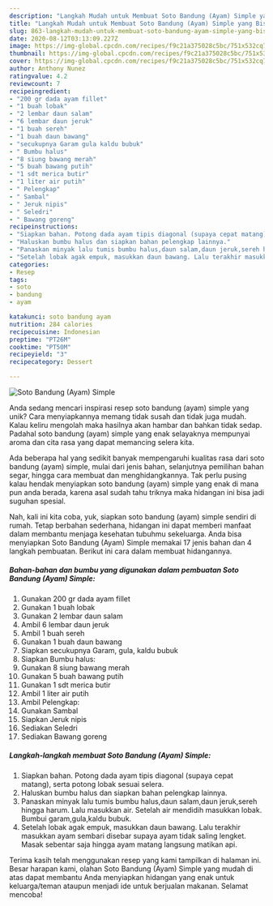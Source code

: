 ```yaml
---
description: "Langkah Mudah untuk Membuat Soto Bandung (Ayam) Simple yang Bisa Manjain Lidah"
title: "Langkah Mudah untuk Membuat Soto Bandung (Ayam) Simple yang Bisa Manjain Lidah"
slug: 863-langkah-mudah-untuk-membuat-soto-bandung-ayam-simple-yang-bisa-manjain-lidah
date: 2020-08-12T03:13:09.227Z
image: https://img-global.cpcdn.com/recipes/f9c21a375028c5bc/751x532cq70/soto-bandung-ayam-simple-foto-resep-utama.jpg
thumbnail: https://img-global.cpcdn.com/recipes/f9c21a375028c5bc/751x532cq70/soto-bandung-ayam-simple-foto-resep-utama.jpg
cover: https://img-global.cpcdn.com/recipes/f9c21a375028c5bc/751x532cq70/soto-bandung-ayam-simple-foto-resep-utama.jpg
author: Anthony Nunez
ratingvalue: 4.2
reviewcount: 7
recipeingredient:
- "200 gr dada ayam fillet"
- "1 buah lobak"
- "2 lembar daun salam"
- "6 lembar daun jeruk"
- "1 buah sereh"
- "1 buah daun bawang"
- "secukupnya Garam gula kaldu bubuk"
- " Bumbu halus"
- "8 siung bawang merah"
- "5 buah bawang putih"
- "1 sdt merica butir"
- "1 liter air putih"
- " Pelengkap"
- " Sambal"
- " Jeruk nipis"
- " Seledri"
- " Bawang goreng"
recipeinstructions:
- "Siapkan bahan. Potong dada ayam tipis diagonal (supaya cepat matang), serta potong lobak sesuai selera."
- "Haluskan bumbu halus dan siapkan bahan pelengkap lainnya."
- "Panaskan minyak lalu tumis bumbu halus,daun salam,daun jeruk,sereh hingga harum. Lalu masukkan air. Setelah air mendidih masukkan lobak. Bumbui garam,gula,kaldu bubuk."
- "Setelah lobak agak empuk, masukkan daun bawang. Lalu terakhir masukkan ayam sembari disebar supaya ayam tidak saling lengket. Masak sebentar saja hingga ayam matang langsung matikan api."
categories:
- Resep
tags:
- soto
- bandung
- ayam

katakunci: soto bandung ayam 
nutrition: 284 calories
recipecuisine: Indonesian
preptime: "PT26M"
cooktime: "PT50M"
recipeyield: "3"
recipecategory: Dessert

---
```



![Soto Bandung (Ayam) Simple](https://img-global.cpcdn.com/recipes/f9c21a375028c5bc/751x532cq70/soto-bandung-ayam-simple-foto-resep-utama.jpg)

Anda sedang mencari inspirasi resep soto bandung (ayam) simple yang unik? Cara menyiapkannya memang tidak susah dan tidak juga mudah. Kalau keliru mengolah maka hasilnya akan hambar dan bahkan tidak sedap. Padahal soto bandung (ayam) simple yang enak selayaknya mempunyai aroma dan cita rasa yang dapat memancing selera kita.

Ada beberapa hal yang sedikit banyak mempengaruhi kualitas rasa dari soto bandung (ayam) simple, mulai dari jenis bahan, selanjutnya pemilihan bahan segar, hingga cara membuat dan menghidangkannya. Tak perlu pusing kalau hendak menyiapkan soto bandung (ayam) simple yang enak di mana pun anda berada, karena asal sudah tahu triknya maka hidangan ini bisa jadi suguhan spesial.




Nah, kali ini kita coba, yuk, siapkan soto bandung (ayam) simple sendiri di rumah. Tetap berbahan sederhana, hidangan ini dapat memberi manfaat dalam membantu menjaga kesehatan tubuhmu sekeluarga. Anda bisa menyiapkan Soto Bandung (Ayam) Simple memakai 17 jenis bahan dan 4 langkah pembuatan. Berikut ini cara dalam membuat hidangannya.

<!--inarticleads1-->

##### Bahan-bahan dan bumbu yang digunakan dalam pembuatan Soto Bandung (Ayam) Simple:

1. Gunakan 200 gr dada ayam fillet
1. Gunakan 1 buah lobak
1. Gunakan 2 lembar daun salam
1. Ambil 6 lembar daun jeruk
1. Ambil 1 buah sereh
1. Gunakan 1 buah daun bawang
1. Siapkan secukupnya Garam, gula, kaldu bubuk
1. Siapkan  Bumbu halus:
1. Gunakan 8 siung bawang merah
1. Gunakan 5 buah bawang putih
1. Gunakan 1 sdt merica butir
1. Ambil 1 liter air putih
1. Ambil  Pelengkap:
1. Gunakan  Sambal
1. Siapkan  Jeruk nipis
1. Sediakan  Seledri
1. Sediakan  Bawang goreng




<!--inarticleads2-->

##### Langkah-langkah membuat Soto Bandung (Ayam) Simple:

1. Siapkan bahan. Potong dada ayam tipis diagonal (supaya cepat matang), serta potong lobak sesuai selera.
1. Haluskan bumbu halus dan siapkan bahan pelengkap lainnya.
1. Panaskan minyak lalu tumis bumbu halus,daun salam,daun jeruk,sereh hingga harum. Lalu masukkan air. Setelah air mendidih masukkan lobak. Bumbui garam,gula,kaldu bubuk.
1. Setelah lobak agak empuk, masukkan daun bawang. Lalu terakhir masukkan ayam sembari disebar supaya ayam tidak saling lengket. Masak sebentar saja hingga ayam matang langsung matikan api.




Terima kasih telah menggunakan resep yang kami tampilkan di halaman ini. Besar harapan kami, olahan Soto Bandung (Ayam) Simple yang mudah di atas dapat membantu Anda menyiapkan hidangan yang enak untuk keluarga/teman ataupun menjadi ide untuk berjualan makanan. Selamat mencoba!
